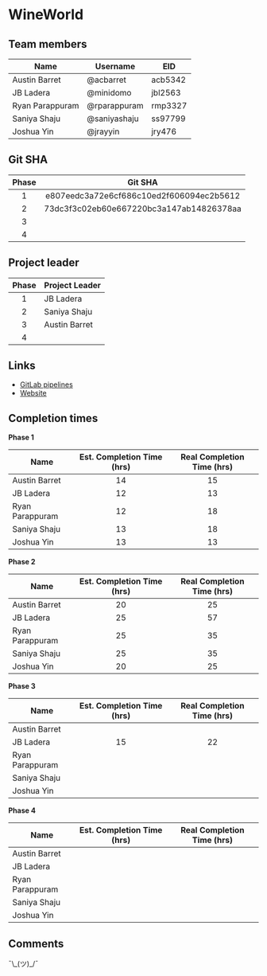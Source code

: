 # WineWorld

## Team members

| Name            | Username     | EID     |
| --------------- | ------------ | ------- |
| Austin Barret   | @acbarret    | acb5342 |
| JB Ladera       | @minidomo    | jbl2563 |
| Ryan Parappuram | @rparappuram | rmp3327 |
| Saniya Shaju    | @saniyashaju | ss97799 |
| Joshua Yin      | @jrayyin     | jry476  |

## Git SHA

| Phase |                 Git SHA                  |
| :---: | :--------------------------------------: |
|   1   | e807eedc3a72e6cf686c10ed2f606094ec2b5612 |
|   2   | 73dc3f3c02eb60e667220bc3a147ab14826378aa |
|   3   |                                          |
|   4   |                                          |

## Project leader

| Phase | Project Leader |
| :---: | -------------- |
|   1   | JB Ladera      |
|   2   | Saniya Shaju   |
|   3   | Austin Barret  |
|   4   |                |

## Links
- [GitLab pipelines](https://gitlab.com/rparappuram/cs373-idb-12/-/pipelines)
- [Website](https://www.wineworld.me/)

## Completion times

**Phase 1**

| Name            | Est. Completion Time (hrs) | Real Completion Time (hrs) |
| --------------- | :------------------------: | :------------------------: |
| Austin Barret   |             14             |             15             |
| JB Ladera       |             12             |             13             |
| Ryan Parappuram |             12             |             18             |
| Saniya Shaju    |             13             |             18             |
| Joshua Yin      |             13             |             13             |

**Phase 2**

| Name            | Est. Completion Time (hrs) | Real Completion Time (hrs) |
| --------------- | :------------------------: | :------------------------: |
| Austin Barret   |             20             |             25             |
| JB Ladera       |             25             |             57             |
| Ryan Parappuram |             25             |             35             |
| Saniya Shaju    |             25             |             35             |
| Joshua Yin      |             20             |             25             |

**Phase 3**

| Name            | Est. Completion Time (hrs) | Real Completion Time (hrs) |
| --------------- | :------------------------: | :------------------------: |
| Austin Barret   |                            |                            |
| JB Ladera       |             15             |             22             |
| Ryan Parappuram |                            |                            |
| Saniya Shaju    |                            |                            |
| Joshua Yin      |                            |                            |

**Phase 4**

| Name            | Est. Completion Time (hrs) | Real Completion Time (hrs) |
| --------------- | :------------------------: | :------------------------: |
| Austin Barret   |                            |                            |
| JB Ladera       |                            |                            |
| Ryan Parappuram |                            |                            |
| Saniya Shaju    |                            |                            |
| Joshua Yin      |                            |                            |

## Comments

¯\\\_(ツ)\_/¯
